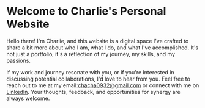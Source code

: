 # Welcome to Charlie's Personal Website

Hello there! I'm Charlie, and this website is a digital space I've crafted to share a bit more about who I am, what I do, and what I've accomplished. It's not just a portfolio, it's a reflection of my journey, my skills, and my passions.

If my work and journey resonate with you, or if you're interested in discussing potential collaborations, I'd love to hear from you. Feel free to reach out to me at my email:chacha0932@gmail.com or connect with me on [LinkedIn](https://www.linkedin.com/in/%E4%BD%B3%E9%9C%96-%E6%9D%9C-398a64168/). Your thoughts, feedback, and opportunities for synergy are always welcome.
